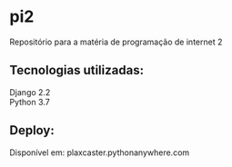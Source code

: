 # pi2
Repositório para a matéria de programação de internet 2  
## Tecnologias utilizadas:
Django 2.2  
Python 3.7  
## Deploy:
Disponível em: plaxcaster.pythonanywhere.com



